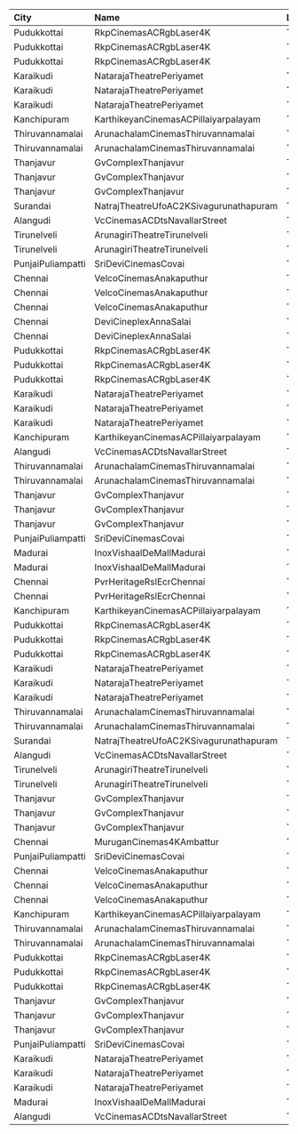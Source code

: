 | City              | Name                                   | Language |  Time | Type            | Price | Capacity | Booked |
| :---------------- | :------------------------------------- | :------- | ----: | :-------------- | ----: | -------: | -----: |
| Pudukkottai       | RkpCinemasACRgbLaser4K                 | Tamil    | 10:45 | FirstClass      |  120₹ |      196 |     60 |
| Pudukkottai       | RkpCinemasACRgbLaser4K                 | Tamil    | 10:45 | SecondClass     |  120₹ |      126 |      0 |
| Pudukkottai       | RkpCinemasACRgbLaser4K                 | Tamil    | 10:45 | ThirdClass      |  120₹ |       88 |      0 |
| Karaikudi         | NatarajaTheatrePeriyamet               | Tamil    | 10:45 | Balcony         |  130₹ |       72 |     44 |
| Karaikudi         | NatarajaTheatrePeriyamet               | Tamil    | 10:45 | FirstClass      |  120₹ |       65 |     45 |
| Karaikudi         | NatarajaTheatrePeriyamet               | Tamil    | 10:45 | SecondClass     |  120₹ |      242 |    176 |
| Kanchipuram       | KarthikeyanCinemasACPillaiyarpalayam   | Tamil    | 11:00 | Elite           |  120₹ |      156 |     79 |
| Thiruvannamalai   | ArunachalamCinemasThiruvannamalai      | Tamil    | 11:15 | FirstClass      |   60₹ |       79 |     39 |
| Thiruvannamalai   | ArunachalamCinemasThiruvannamalai      | Tamil    | 11:15 | SecondClass     |   60₹ |       12 |      6 |
| Thanjavur         | GvComplexThanjavur                     | Tamil    | 11:15 | Balcony         |  130₹ |      108 |     74 |
| Thanjavur         | GvComplexThanjavur                     | Tamil    | 11:15 | I               |  120₹ |       36 |     24 |
| Thanjavur         | GvComplexThanjavur                     | Tamil    | 11:15 | Ii              |  100₹ |      141 |     71 |
| Surandai          | NatrajTheatreUfoAC2KSivagurunathapuram | Tamil    | 11:30 | AC              |  150₹ |       51 |     51 |
| Alangudi          | VcCinemasACDtsNavallarStreet           | Tamil    | 11:30 | Platinum        |  100₹ |      158 |    104 |
| Tirunelveli       | ArunagiriTheatreTirunelveli            | Tamil    | 11:30 | ACBoxA          |  130₹ |       35 |     18 |
| Tirunelveli       | ArunagiriTheatreTirunelveli            | Tamil    | 11:30 | FirstClassNonAC |  100₹ |      534 |    270 |
| PunjaiPuliampatti | SriDeviCinemasCovai                    | Tamil    | 11:45 | FirstClass      |  100₹ |       67 |     34 |
| Chennai           | VelcoCinemasAnakaputhur                | Tamil    | 11:45 | Box             |  100₹ |       40 |     40 |
| Chennai           | VelcoCinemasAnakaputhur                | Tamil    | 11:45 | FirstClass      |   80₹ |      272 |    136 |
| Chennai           | VelcoCinemasAnakaputhur                | Tamil    | 11:45 | SecondClass     |   80₹ |      145 |    102 |
| Chennai           | DeviCineplexAnnaSalai                  | Tamil    | 13:00 | Quartz          |  152₹ |      242 |    122 |
| Chennai           | DeviCineplexAnnaSalai                  | Tamil    | 13:00 | Zircon          |   60₹ |       27 |     27 |
| Pudukkottai       | RkpCinemasACRgbLaser4K                 | Tamil    | 14:15 | FirstClass      |  120₹ |      196 |     50 |
| Pudukkottai       | RkpCinemasACRgbLaser4K                 | Tamil    | 14:15 | SecondClass     |  120₹ |      126 |      0 |
| Pudukkottai       | RkpCinemasACRgbLaser4K                 | Tamil    | 14:15 | ThirdClass      |  120₹ |       88 |      0 |
| Karaikudi         | NatarajaTheatrePeriyamet               | Tamil    | 14:15 | Balcony         |  130₹ |       72 |     44 |
| Karaikudi         | NatarajaTheatrePeriyamet               | Tamil    | 14:15 | FirstClass      |  120₹ |       65 |     45 |
| Karaikudi         | NatarajaTheatrePeriyamet               | Tamil    | 14:15 | SecondClass     |  120₹ |      242 |    176 |
| Kanchipuram       | KarthikeyanCinemasACPillaiyarpalayam   | Tamil    | 14:30 | Elite           |  120₹ |      156 |     79 |
| Alangudi          | VcCinemasACDtsNavallarStreet           | Tamil    | 14:30 | Platinum        |  100₹ |      158 |    104 |
| Thiruvannamalai   | ArunachalamCinemasThiruvannamalai      | Tamil    | 14:30 | FirstClass      |   60₹ |       79 |     39 |
| Thiruvannamalai   | ArunachalamCinemasThiruvannamalai      | Tamil    | 14:30 | SecondClass     |   60₹ |       12 |      6 |
| Thanjavur         | GvComplexThanjavur                     | Tamil    | 14:30 | Balcony         |  130₹ |      108 |     74 |
| Thanjavur         | GvComplexThanjavur                     | Tamil    | 14:30 | I               |  120₹ |       36 |     24 |
| Thanjavur         | GvComplexThanjavur                     | Tamil    | 14:30 | Ii              |  100₹ |      141 |     71 |
| PunjaiPuliampatti | SriDeviCinemasCovai                    | Tamil    | 15:15 | FirstClass      |  100₹ |       67 |     34 |
| Madurai           | InoxVishaalDeMallMadurai               | Tamil    | 15:45 | Club            |  178₹ |       65 |      0 |
| Madurai           | InoxVishaalDeMallMadurai               | Tamil    | 15:45 | Executive       |   60₹ |        6 |      0 |
| Chennai           | PvrHeritageRslEcrChennai               | Tamil    | 15:45 | Classic         |   60₹ |       11 |     11 |
| Chennai           | PvrHeritageRslEcrChennai               | Tamil    | 15:45 | Prime           |  152₹ |       99 |     50 |
| Kanchipuram       | KarthikeyanCinemasACPillaiyarpalayam   | Tamil    | 18:00 | Elite           |  120₹ |      156 |     79 |
| Pudukkottai       | RkpCinemasACRgbLaser4K                 | Tamil    | 18:15 | FirstClass      |  120₹ |      196 |     50 |
| Pudukkottai       | RkpCinemasACRgbLaser4K                 | Tamil    | 18:15 | SecondClass     |  120₹ |      126 |      0 |
| Pudukkottai       | RkpCinemasACRgbLaser4K                 | Tamil    | 18:15 | ThirdClass      |  120₹ |       88 |      0 |
| Karaikudi         | NatarajaTheatrePeriyamet               | Tamil    | 18:15 | Balcony         |  130₹ |       72 |     44 |
| Karaikudi         | NatarajaTheatrePeriyamet               | Tamil    | 18:15 | FirstClass      |  120₹ |       65 |     45 |
| Karaikudi         | NatarajaTheatrePeriyamet               | Tamil    | 18:15 | SecondClass     |  120₹ |      242 |    176 |
| Thiruvannamalai   | ArunachalamCinemasThiruvannamalai      | Tamil    | 18:15 | FirstClass      |   60₹ |       79 |     39 |
| Thiruvannamalai   | ArunachalamCinemasThiruvannamalai      | Tamil    | 18:15 | SecondClass     |   60₹ |       12 |      6 |
| Surandai          | NatrajTheatreUfoAC2KSivagurunathapuram | Tamil    | 18:30 | AC              |  150₹ |       51 |     51 |
| Alangudi          | VcCinemasACDtsNavallarStreet           | Tamil    | 18:30 | Platinum        |  100₹ |      158 |    104 |
| Tirunelveli       | ArunagiriTheatreTirunelveli            | Tamil    | 18:30 | ACBoxA          |  130₹ |       35 |     16 |
| Tirunelveli       | ArunagiriTheatreTirunelveli            | Tamil    | 18:30 | FirstClassNonAC |  100₹ |      534 |    270 |
| Thanjavur         | GvComplexThanjavur                     | Tamil    | 18:30 | Balcony         |  130₹ |      108 |     74 |
| Thanjavur         | GvComplexThanjavur                     | Tamil    | 18:30 | I               |  120₹ |       36 |     24 |
| Thanjavur         | GvComplexThanjavur                     | Tamil    | 18:30 | Ii              |  100₹ |      141 |     71 |
| Chennai           | MuruganCinemas4KAmbattur               | Tamil    | 18:40 | Diamond         |  110₹ |       80 |      0 |
| PunjaiPuliampatti | SriDeviCinemasCovai                    | Tamil    | 18:45 | FirstClass      |  100₹ |       67 |     34 |
| Chennai           | VelcoCinemasAnakaputhur                | Tamil    | 18:45 | Box             |  100₹ |       40 |     40 |
| Chennai           | VelcoCinemasAnakaputhur                | Tamil    | 18:45 | FirstClass      |   80₹ |      272 |    136 |
| Chennai           | VelcoCinemasAnakaputhur                | Tamil    | 18:45 | SecondClass     |   80₹ |      145 |    102 |
| Kanchipuram       | KarthikeyanCinemasACPillaiyarpalayam   | Tamil    | 21:30 | Elite           |  120₹ |      156 |     79 |
| Thiruvannamalai   | ArunachalamCinemasThiruvannamalai      | Tamil    | 21:45 | FirstClass      |   60₹ |       79 |     39 |
| Thiruvannamalai   | ArunachalamCinemasThiruvannamalai      | Tamil    | 21:45 | SecondClass     |   60₹ |       12 |      6 |
| Pudukkottai       | RkpCinemasACRgbLaser4K                 | Tamil    | 22:00 | FirstClass      |  120₹ |      196 |     50 |
| Pudukkottai       | RkpCinemasACRgbLaser4K                 | Tamil    | 22:00 | SecondClass     |  120₹ |      126 |      0 |
| Pudukkottai       | RkpCinemasACRgbLaser4K                 | Tamil    | 22:00 | ThirdClass      |  120₹ |       88 |      0 |
| Thanjavur         | GvComplexThanjavur                     | Tamil    | 22:00 | Balcony         |  130₹ |      108 |     74 |
| Thanjavur         | GvComplexThanjavur                     | Tamil    | 22:00 | I               |  120₹ |       36 |     24 |
| Thanjavur         | GvComplexThanjavur                     | Tamil    | 22:00 | Ii              |  100₹ |      141 |     71 |
| PunjaiPuliampatti | SriDeviCinemasCovai                    | Tamil    | 22:15 | FirstClass      |  100₹ |       67 |     34 |
| Karaikudi         | NatarajaTheatrePeriyamet               | Tamil    | 22:15 | Balcony         |  130₹ |       72 |     44 |
| Karaikudi         | NatarajaTheatrePeriyamet               | Tamil    | 22:15 | FirstClass      |  120₹ |       65 |     45 |
| Karaikudi         | NatarajaTheatrePeriyamet               | Tamil    | 22:15 | SecondClass     |  120₹ |      242 |    176 |
| Madurai           | InoxVishaalDeMallMadurai               | Tamil    | 22:30 | Club            |  178₹ |       69 |      0 |
| Alangudi          | VcCinemasACDtsNavallarStreet           | Tamil    | 22:30 | Platinum        |  100₹ |      158 |    104 |